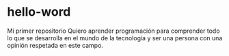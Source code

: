 # hello-word
Mi primer repositorio
Quiero aprender programación para comprender todo lo que se desarrolla en el mundo de la tecnología y ser una  persona  con una opinión respetada en este campo.
